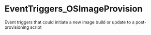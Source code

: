 # EventTriggers_OSImageProvision
Event triggers that could initiate a new image build or update to a post-provisioning script
